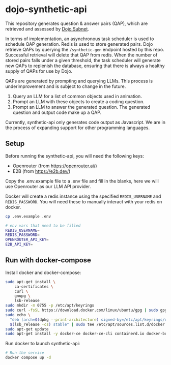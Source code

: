 # dojo-synthetic-api

This repository generates question & answer pairs (QAP), which are retrieved and assessed by [Dojo Subnet](https://github.com/tensorplex-labs/dojo).

In terms of implementation, an asynchronous task scheduler is used to schedule QAP generation. Redis is used to store generated pairs. Dojo retrieve QAPs by querying the `/synthetic-gen` endpoint hosted by this repo. Successful retrieval will delete that QAP from redis. When the number of stored pairs falls under a given threshold, the task scheduler will generate new QAPs to replenish the database, ensuring that there is always a healthy supply of QAPs for use by Dojo.

QAPs are generated by prompting and querying LLMs. This process is underimprovement and is subject to change in the future.

1. Query an LLM for a list of common objects used in animation.
2. Prompt an LLM with these objects to create a coding question.
3. Prompt an LLM to answer the generated question. The generated question and output code make up a QAP.

Currently, synthetic-api only generates code output as Javascript. We are in the process of expanding support for other programming languages.

## Setup

Before running the synthetic-api, you will need the following keys:

- Openrouter (from https://openrouter.ai/)
- E2B (from https://e2b.dev/)

Copy the .env.example file to a .env file and fill in the blanks, here we will use Openrouter as our LLM API provider.

Docker will create a redis instance using the specified `REDIS_USERNAME` and `REDIS_PASSWORD`. You will need these to manually interact with your redis on docker.

```bash
cp .env.example .env

# env vars that need to be filled
REDIS_USERNAME=
REDIS_PASSWORD=
OPENROUTER_API_KEY=
E2B_API_KEY=
```

## Run with docker-compose

Install docker and docker-compose:

```bash
sudo apt-get install \
    ca-certificates \
    curl \
    gnupg \
    lsb-release
sudo mkdir -m 0755 -p /etc/apt/keyrings
sudo curl -fsSL https://download.docker.com/linux/ubuntu/gpg | sudo gpg --dearmor -o /etc/apt/keyrings/docker.gpg
sudo echo \
  "deb [arch=$(dpkg --print-architecture) signed-by=/etc/apt/keyrings/docker.gpg] https://download.docker.com/linux/ubuntu \
  $(lsb_release -cs) stable" | sudo tee /etc/apt/sources.list.d/docker.list > /dev/null
sudo apt-get update
sudo apt-get install -y docker-ce docker-ce-cli containerd.io docker-buildx-plugin docker-compose-plugin
```

Run docker to launch synthetic-api:

```bash
# Run the service
docker compose up -d
```
